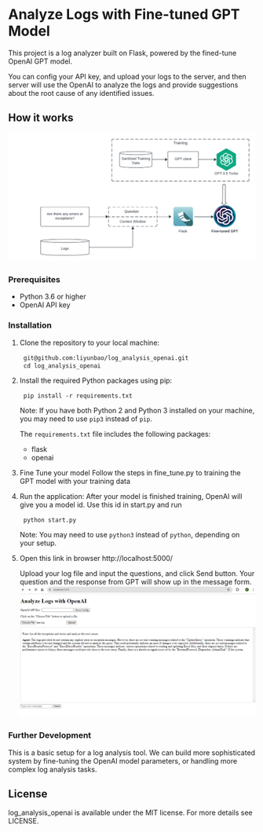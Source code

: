 
# Analyze Logs with Fine-tuned GPT Model

This project is a log analyzer built on Flask, powered by the fined-tune OpenAI GPT model.

You can config your API key, and upload your logs to the server, and then server will use the OpenAI to analyze the logs and provide suggestions about the root cause of any identified issues.

## How it works

![alt text](https://github.com/liyunbao/log_analysis_openai/blob/main/static/img/Log_Analysis_Finetune.png)

### Prerequisites

- Python 3.6 or higher
- OpenAI API key

### Installation

1. Clone the repository to your local machine:
       
        git@github.com:liyunbao/log_analysis_openai.git
        cd log_analysis_openai

2. Install the required Python packages using pip:

        pip install -r requirements.txt

      Note: If you have both Python 2 and Python 3 installed on your machine, you may need to use `pip3` instead of `pip`.

      The `requirements.txt` file includes the following packages:

      - flask
      - openai
   
3. Fine Tune your model
      Follow the steps in fine_tune.py to training the GPT model with your training data

4. Run the application:
      After your model is finished training, OpenAI will give you a model id. Use this id in start.py and run

        python start.py

      Note: You may need to use `python3` instead of `python`, depending on your setup.

5. Open this link in browser http://localhost:5000/

      Upload your log file and input the questions, and click Send button. Your question and the response from GPT will show up in the message form.
![alt text](https://github.com/liyunbao/log_analysis_openai/blob/main/static/img/tool.png)


### Further Development

This is a basic setup for a log analysis tool. We can build more sophisticated system by fine-tuning the OpenAI model parameters, or handling more complex log analysis tasks.

## License
log_analysis_openai is available under the MIT license. For more details see LICENSE.


